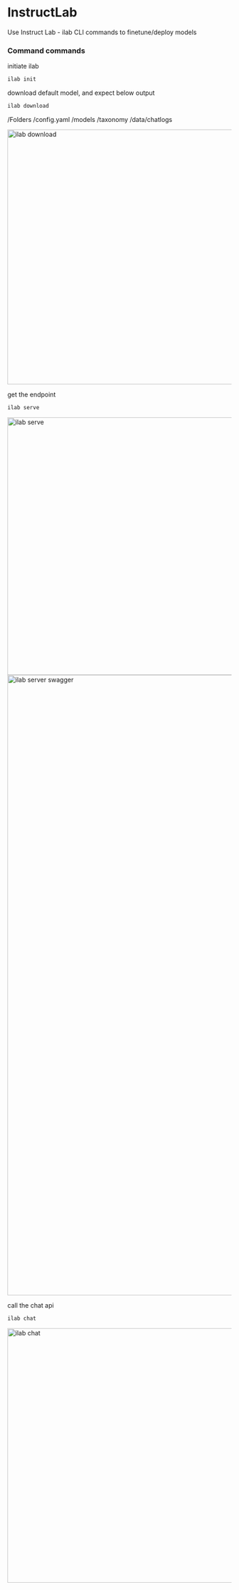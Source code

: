 # InstructLab
Use Instruct Lab - ilab CLI commands to finetune/deploy models

### Command commands
initiate ilab 
```bash 
ilab init
```

download default model, and expect below output 
```bash 
ilab download
```
/Folders
/config.yaml
/models
/taxonomy
/data/chatlogs

<img width="572" alt="ilab download" src="https://github.com/suranjannandi-git/Hello_InstructLab/assets/85071786/bebf86ba-f5ba-4a2c-ab9e-9c0257776928">

get the endpoint 
```bash 
ilab serve
```
<img width="578" alt="ilab serve" src="https://github.com/suranjannandi-git/Hello_InstructLab/assets/85071786/cfa1bae0-db91-43ca-96eb-0b0229ee0808">
<img width="1392" alt="ilab server swagger" src="https://github.com/suranjannandi-git/Hello_InstructLab/assets/85071786/a167c7a7-6ec6-44cd-b864-3e28a11397f8">

call the chat api
```bash 
ilab chat
```
<img width="571" alt="ilab chat" src="https://github.com/suranjannandi-git/Hello_InstructLab/assets/85071786/6d0795a0-4976-4c6a-ba7b-51bda9077c5b">
